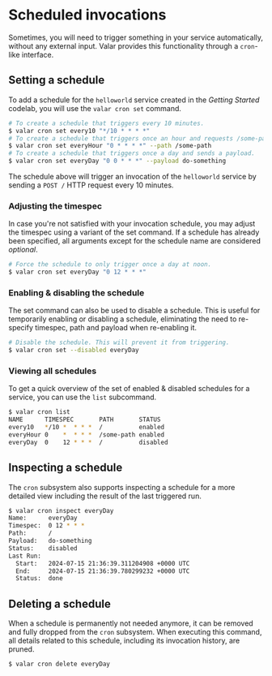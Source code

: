 # Scheduled invocations

Sometimes, you will need to trigger something in your service automatically, without any external input. Valar provides this functionality through a `cron`-like interface.

## Setting a schedule

To add a schedule for the `helloworld` service created in the *Getting Started* codelab, you will use the `valar cron set` command.

```bash
# To create a schedule that triggers every 10 minutes.
$ valar cron set every10 "*/10 * * * *"
# To create a schedule that triggers once an hour and requests /some-path.
$ valar cron set everyHour "0 * * * *" --path /some-path
# To create a schedule that triggers once a day and sends a payload.
$ valar cron set everyDay "0 0 * * *" --payload do-something
```

The schedule above will trigger an invocation of the `helloworld` service by sending a `POST /` HTTP request every 10 minutes.

### Adjusting the timespec

In case you're not satisfied with your invocation schedule, you may adjust the timespec using a variant of the set command. If a schedule has already been specified, all arguments except for the schedule name are considered *optional*.

```bash
# Force the schedule to only trigger once a day at noon.
$ valar cron set everyDay "0 12 * * *"
```

### Enabling & disabling the schedule

The set command can also be used to disable a schedule. This is useful for temporarily enabling or disabling a schedule, eliminating the need to re-specify timespec, path and payload when re-enabling it.

```bash
# Disable the schedule. This will prevent it from triggering.
$ valar cron set --disabled everyDay
```

### Viewing all schedules

To get a quick overview of the set of enabled & disabled schedules for a service, you can use the `list` subcommand.

```bash
$ valar cron list
NAME      TIMESPEC       PATH       STATUS
every10   */10 *  * * *  /          enabled
everyHour 0    *  * * *  /some-path enabled
everyDay  0    12 * * *  /          disabled
```

## Inspecting a schedule

The `cron` subsystem also supports inspecting a schedule for a more detailed view including the result of the last triggered run.

```bash
$ valar cron inspect everyDay
Name:      everyDay
Timespec:  0 12 * * *
Path:      /
Payload:   do-something
Status:    disabled
Last Run:
  Start:   2024-07-15 21:36:39.311204908 +0000 UTC
  End:     2024-07-15 21:36:39.780299232 +0000 UTC
  Status:  done
```

## Deleting a schedule

When a schedule is permanently not needed anymore, it can be removed and fully dropped from the `cron` subsystem. 
When executing this command, all details related to this schedule, including its invocation history, are pruned.

```bash
$ valar cron delete everyDay
```

